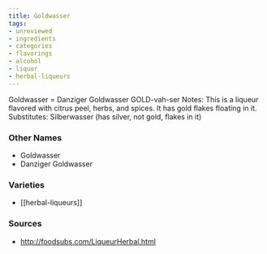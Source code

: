 ```yaml
---
title: Goldwasser
tags:
- unreviewed
- ingredients
- categories
- flavorings
- alcohol
- liquor
- herbal-liqueurs
---
```

Goldwasser = Danziger Goldwasser GOLD-vah-ser Notes: This is a liqueur flavored with citrus peel, herbs, and spices. It has gold flakes floating in it. Substitutes: Silberwasser (has silver, not gold, flakes in it)

### Other Names

* Goldwasser
* Danziger Goldwasser

### Varieties

* [[herbal-liqueurs]]

### Sources
* http://foodsubs.com/LiqueurHerbal.html
